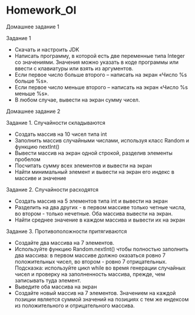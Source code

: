# Homework_OI

Домашнее задание 1 

Задание 1

-	Скачать и настроить JDK
-	Написать программу, в которой есть две переменные типа Integer со значениями. Значения можно указать в коде программы или ввести с клавиатуры или взять из аргументов. 
-	Если первое число больше второго – написать на экран «Число %s больше %s».
-	Если первое число меньше второго – написать на экран «Число %s меньше %s».
-	В любом случае, вывести на экран сумму чисел.

Домашнее задание 2

Задание 1. Случайности складываются
- Создать массив на 10 чисел типа int
- Заполнить массив случайными числами, используя класс Random и функцию nextInt()
- Вывести массив на экран одной строкой, разделив элементы пробелом
- Посчитать сумму всех элементов и вывести на экран
- Найти минимальный элемент и вывести на экран его индекс в массиве и значение
 
Задание 2. Случайности расходятся
- Создать массив на 5 элементов типа int и вывести на экран
- Разделить на два других - в первом массиве только четные числа, во втором - только нечетные. Оба массива вывести на экран.
- Найти среднее значение в каждом массива и вывести их на экран
 
Задание 3. Противоположности притягиваются
- Создайте два массива на 7 элементов.
- Используйте функцию Random.nextInt() чтобы полностью заполнить два массива: в первом массиве должно оказаться ровно 7 положительных чисел, во втором - ровно 7 отрицательных.
Подсказка: используйте цикл while во время генерации случайных чисел и проверку на заполненность массива, прежде, чем записывать туда элемент.
- Выведите оба массива на экран
- Создайте новый массив на 7 элементов.
Значением на каждой позиции является суммой значений на позициях с тем же индексом из положительного и отрицательного массива.
